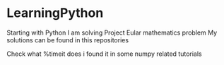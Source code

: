 # LearningPython
Starting with Python
I am solving Project Eular mathematics problem 
My solutions can be found in this repositories 


Check what %timeit  does i found it in some numpy related tutorials 

